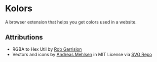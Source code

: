 # Kolors

A browser extension that helps you get colors used in a website.

## Attributions

- RGBA to Hex Util by [Rob Garrision](https://wowmotty.blogspot.com/2017/05/convert-rgba-output-to-hex-color.html)
- Vectors and icons by <a href="https://github.com/andreasbm/web-skills/?ref=svgrepo.com" target="_blank">Andreas Mehlsen</a> in MIT License via <a href="https://www.svgrepo.com/" target="_blank">SVG Repo</a>
